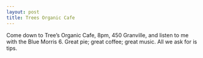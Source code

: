 ```yaml
---
layout: post
title: Trees Organic Cafe
---
```

Come down to Tree’s Organic Cafe, 8pm, 450 Granville, and listen to me with the Blue Morris 6. Great pie; great coffee; great music. All we ask for is tips.
